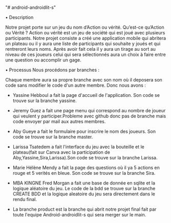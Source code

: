 "# android-androidlit-s"

•	Description

Notre projet porte sur un jeu du nom d’Action ou vérité. Qu’est-ce qu’Action ou Vérité ?  Action ou vérité est un jeu de société qui est joué avec plusieurs participants. Notre projet consiste a créé une application mobile qui abritera un plateau ou il y aura une liste de participants qui souhaite y joués et qui rentreront leurs noms. Après avoir fait cela il y aura un tirage au sort au niveau de ces joueurs celui qui sera sélectionnés aura un choix à faire entre une question ou accomplir un gage. 

•	Processus
Nous procédons par branches :

Chaque membre aura sa propre branche avec son nom où il deposera son code sans modifier le code d'un autre membre. Donc nous avons :

- Yassine Hebboul a fait la page d'accueil de l'application. Son code se trouve sur la branche yassine.

- Jeremy Guez a fait une page menu qui correspond au nombre de joueur qui veulent y participer.Probleme avec github donc pas de branche mais code envoyer par mail aux autres membres.

- Aby Gueye a fait le formulaire pour inscrire le nom des joueurs. Son code se trouve sur la branche master.

- Larissa Tsatedem a fait l'interface du jeu avec la bouteille et le plateau(fait sur Canva avec la participation de Aby,Yassine,Sira,Larissa).Son code se trouve sur la branche Larissa.

- Marie Hélène Mendy a fait la page des questions où il ya 5 actions en rouge et 5 verités en bleue. Son code se trouve sur la branche Sira.

- MBA KINGNE Fred Morgan a fait une base de donnée en sqlite et la logique aléatoire du jeu. Le code de la bdd se trouve sur la branche CREATE BDD et la logique aleatoire du jeu sera directement dans le rendu final.


-	La branche product est la branche qui abrit notre projet final fait par toute l'equipe Android-androidlit-s qui sera merger sur le main.
